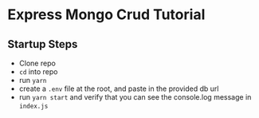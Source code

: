 # Express Mongo Crud Tutorial

## Startup Steps

- Clone repo
- `cd` into repo
- run `yarn`
- create a `.env` file at the root, and paste in the provided db url
- run `yarn start` and verify that you can see the console.log message in `index.js`
